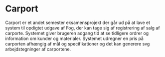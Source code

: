 # Carport

Carport er et andet semester eksamensprojekt der går ud på at lave et system til opdigtet udgave af Fog,
der kan tage sig af registrering af salg af carporte. Systemet giver brugeren adgang tid at se tidligere ordrer og
information om kunder og materialer. Systemet udregner en pris på carporten afhængig af mål og specifikationer og
det kan generere svg arbejdstegninger af carportene. 
